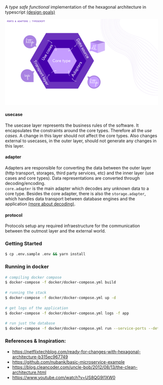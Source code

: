 A *type safe functional* implementation of the hexagonal architecture in typescript 
[(design goals)](http://google.com)

![ports & adapters](./docs/asset/ports-and-adapters.png)

#### usecase
The usecase layer represents the business rules of the software. It encapsulates the constraints around
the core types. Therefore all the *use cases*. A change in this layer should not affect the core types.
Also changes external to usecases, in the outer layer, should not generate any changes in
this layer.

#### adapter
Adapters are responsible for converting the data between the outer layer
(http transport, storages, third party services, etc) and the inner layer
(use cases and core types). Data representations are converted through decoding/encoding.  
`core.adapter` is the main adapter which decodes any unknown data to a core type.
Besides the core adapter, there is also the `storage.adapter`, which handles
data transport between database engines and the application 
[(more about decoding)](docs/DECODE.md).

#### protocol
Protocols setup any required infraestructure for the communication between the 
outmost layer and the external world.


### Getting Started

```bash
$ cp .env.sample .env && yarn install
```

### Running in docker

```bash
# compiling docker compose
$ docker-compose -f docker/docker-compose.yml build

# running the stack
$ docker-compose -f docker/docker-compose.yml up -d

# get logs of the application
$ docker-compose -f docker/docker-compose.yml logs -f app

# run just the database
$ docker-compose -f docker/docker-compose.yml run --service-ports --detach db
```

### References & Inspiration:
* https://netflixtechblog.com/ready-for-changes-with-hexagonal-architecture-b315ec967749
* https://github.com/nubank/basic-microservice-example
* https://blog.cleancoder.com/uncle-bob/2012/08/13/the-clean-architecture.html
* https://www.youtube.com/watch?v=US8QG9I1XW0
